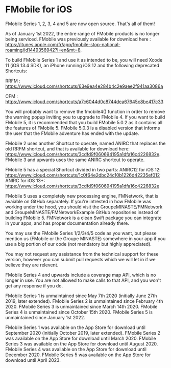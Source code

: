 # FMobile for iOS
FMobile Series 1, 2, 3, 4 and 5 are now open source. That's all of them!

As of January 1st 2022, the entire range of FMobile products is no longer being serviced. FMobile was previously available for download here : https://itunes.apple.com/fr/app/fmobile-stop-national-roaming/id1449356942?l=en&mt=8.

To build FMobile Series 1 and use it as intended to be, you will need Xcode 11 (iOS 13.4 SDK), an iPhone running iOS 12 and the following deprecated Shortcuts:

RRFM : https://www.icloud.com/shortcuts/63e9ea4e284b4c2e9aee2f941aa3086a

CFM : https://www.icloud.com/shortcuts/a7c6044d0c8744dea67645c8be417c33

You will probably want to remove the fmobile4() function in order to remove the warning popup inviting you to upgrade to FMobile 4.
If you want to build FMobile 5, it is recommended that you build FMobile 5.0.2 as it contains all the features of FMobile 5. FMobile 5.0.3 is a disabled version that informs the user that the FMobile adventure has ended with the update.



FMobile 2 uses another Shortcut to operate, named ANIRC that replaces the old RRFM shortcut, and that is available for download here: https://www.icloud.com/shortcuts/3cdfd9f060694195a1dfa16c4226832e. FMobile 3 and upwards uses the same ANIRC shortcut to operate.

FMobile 5 has a special Shortcut divided in two parts:
ANIRC12 for iOS 12: https://www.icloud.com/shortcuts/1c0f64e2dbc24c10b1226d42235ef012
ANIRC for iOS 13+: https://www.icloud.com/shortcuts/3cdfd9f060694195a1dfa16c4226832e

FMobile 5 uses a completely new processing engine, FMNetwork, that is avaiable on GitHub separately. If you're intrested in how FMobile was working under the hood, you should visit the GroupeMINASTE/FMNetwork and GroupeMINASTE/FMNetworkExample GitHub repositories instead of building FMobile 5. FMNetwork is a clean Swift package you can integrate in your apps, and has proper documentation already there.


You may use the FMobile Series 1/2/3/4/5 code as you want, but please mention us (FMobile or the Groupe MINASTE) somewhere in your app if you use a big portion of our code (not mendatory but highly appreciated).

You may not request any assistance from the technical support for these version, however you can submit pull requests which we will let in if we believe they are relevent.

FMobile Series 4 and upwards include a coverage map API, which is no longer in use. You are not allowed to make calls to that API, and you won't get any response if you do.

FMobile Series 1 is unmaintained since May 7th 2020 (initially June 27th 2019, later extended).
FMobile Series 2 is unmaintained since February 4th 2020.
FMobile Series 3 is unmaintained since March 14th 2020.
FMobile Series 4 is unmaintained since October 15th 2020.
FMobile Series 5 is unmaintained since January 1st 2022.


FMobile Series 1 was available on the App Store for download until September 2020 (initially October 2019, later extended).
FMobile Series 2 was available on the App Store for download until March 2020.
FMobile Series 3 was available on the App Store for download until August 2020.
FMobile Series 4 was available on the App Store for download until December 2020.
FMobile Series 5 was available on the App Store for download until April 2023.
